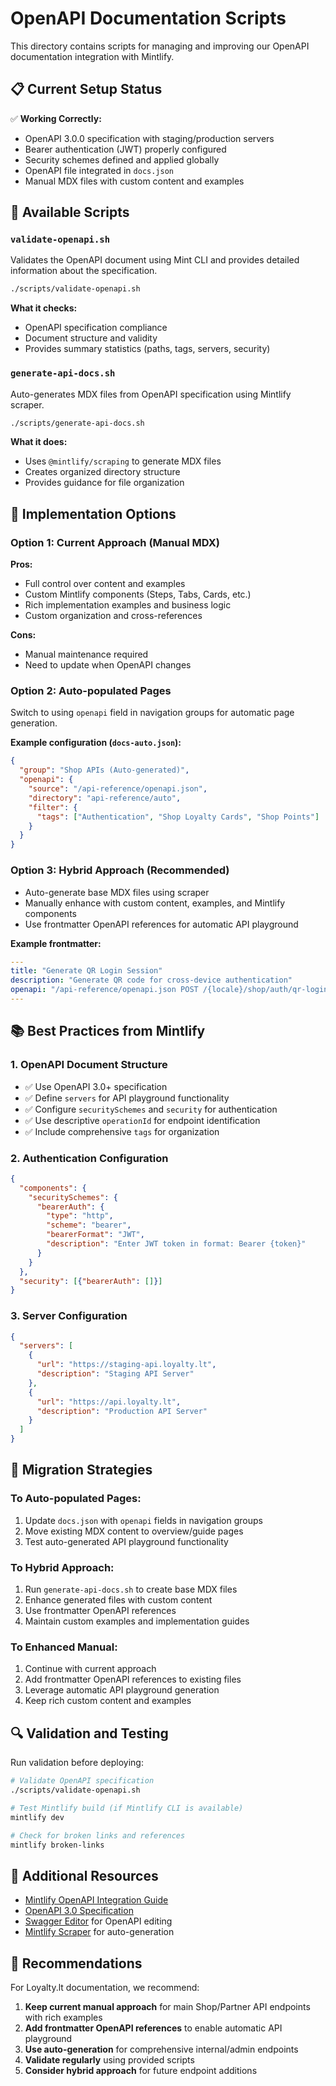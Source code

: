 # OpenAPI Documentation Scripts

This directory contains scripts for managing and improving our OpenAPI documentation integration with Mintlify.

## 📋 Current Setup Status

✅ **Working Correctly:**
- OpenAPI 3.0.0 specification with staging/production servers
- Bearer authentication (JWT) properly configured  
- Security schemes defined and applied globally
- OpenAPI file integrated in `docs.json`
- Manual MDX files with custom content and examples

## 🔧 Available Scripts

### `validate-openapi.sh`
Validates the OpenAPI document using Mint CLI and provides detailed information about the specification.

```bash
./scripts/validate-openapi.sh
```

**What it checks:**
- OpenAPI specification compliance
- Document structure and validity
- Provides summary statistics (paths, tags, servers, security)

### `generate-api-docs.sh`  
Auto-generates MDX files from OpenAPI specification using Mintlify scraper.

```bash
./scripts/generate-api-docs.sh
```

**What it does:**
- Uses `@mintlify/scraping` to generate MDX files
- Creates organized directory structure
- Provides guidance for file organization

## 🚀 Implementation Options

### Option 1: Current Approach (Manual MDX)
**Pros:**
- Full control over content and examples
- Custom Mintlify components (Steps, Tabs, Cards, etc.)
- Rich implementation examples and business logic
- Custom organization and cross-references

**Cons:**
- Manual maintenance required
- Need to update when OpenAPI changes

### Option 2: Auto-populated Pages
Switch to using `openapi` field in navigation groups for automatic page generation.

**Example configuration (`docs-auto.json`):**
```json
{
  "group": "Shop APIs (Auto-generated)",
  "openapi": {
    "source": "/api-reference/openapi.json",
    "directory": "api-reference/auto",
    "filter": {
      "tags": ["Authentication", "Shop Loyalty Cards", "Shop Points"]
    }
  }
}
```

### Option 3: Hybrid Approach (Recommended)
- Auto-generate base MDX files using scraper
- Manually enhance with custom content, examples, and Mintlify components
- Use frontmatter OpenAPI references for automatic API playground

**Example frontmatter:**
```yaml
---
title: "Generate QR Login Session"
description: "Generate QR code for cross-device authentication"
openapi: "/api-reference/openapi.json POST /{locale}/shop/auth/qr-login/generate"
---
```

## 📚 Best Practices from Mintlify

### 1. OpenAPI Document Structure
- ✅ Use OpenAPI 3.0+ specification
- ✅ Define `servers` for API playground functionality
- ✅ Configure `securitySchemes` and `security` for authentication
- ✅ Use descriptive `operationId` for endpoint identification
- ✅ Include comprehensive `tags` for organization

### 2. Authentication Configuration
```json
{
  "components": {
    "securitySchemes": {
      "bearerAuth": {
        "type": "http",
        "scheme": "bearer",
        "bearerFormat": "JWT",
        "description": "Enter JWT token in format: Bearer {token}"
      }
    }
  },
  "security": [{"bearerAuth": []}]
}
```

### 3. Server Configuration
```json
{
  "servers": [
    {
      "url": "https://staging-api.loyalty.lt",
      "description": "Staging API Server"
    },
    {
      "url": "https://api.loyalty.lt", 
      "description": "Production API Server"
    }
  ]
}
```

## 🔄 Migration Strategies

### To Auto-populated Pages:
1. Update `docs.json` with `openapi` fields in navigation groups
2. Move existing MDX content to overview/guide pages
3. Test auto-generated API playground functionality

### To Hybrid Approach:
1. Run `generate-api-docs.sh` to create base MDX files
2. Enhance generated files with custom content
3. Use frontmatter OpenAPI references
4. Maintain custom examples and implementation guides

### To Enhanced Manual:
1. Continue with current approach
2. Add frontmatter OpenAPI references to existing files
3. Leverage automatic API playground generation
4. Keep rich custom content and examples

## 🔍 Validation and Testing

Run validation before deploying:

```bash
# Validate OpenAPI specification
./scripts/validate-openapi.sh

# Test Mintlify build (if Mintlify CLI is available)
mintlify dev

# Check for broken links and references
mintlify broken-links
```

## 📖 Additional Resources

- [Mintlify OpenAPI Integration Guide](https://mintlify.com/docs/api-playground/openapi)
- [OpenAPI 3.0 Specification](https://swagger.io/specification/v3_0/)
- [Swagger Editor](https://editor.swagger.io/) for OpenAPI editing
- [Mintlify Scraper](https://www.npmjs.com/package/@mintlify/scraping) for auto-generation

## 🎯 Recommendations

For Loyalty.lt documentation, we recommend:

1. **Keep current manual approach** for main Shop/Partner API endpoints with rich examples
2. **Add frontmatter OpenAPI references** to enable automatic API playground
3. **Use auto-generation** for comprehensive internal/admin endpoints
4. **Validate regularly** using provided scripts
5. **Consider hybrid approach** for future endpoint additions 
